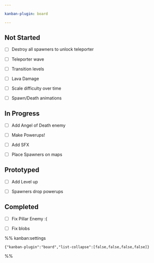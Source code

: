 ```yaml
---

kanban-plugin: board

---
```


## Not Started

- [ ] Destroy all spawners to unlock teleporter
- [ ] Teleporter wave
- [ ] Transition levels
- [ ] Lava Damage
- [ ] Scale difficulty over time
- [ ] Spawn/Death animations


## In Progress

- [ ] Add Angel of Death enemy
- [ ] Make Powerups!
- [ ] Add SFX
- [ ] Place Spawners on maps


## Prototyped

- [ ] Add Level up
- [ ] Spawners drop powerups


## Completed

- [ ] Fix Pillar Enemy :(
- [ ] Fix blobs




%% kanban:settings
```
{"kanban-plugin":"board","list-collapse":[false,false,false,false]}
```
%%